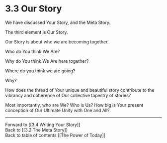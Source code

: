 # 3.3 Our Story

We have discussed Your Story, and the Meta Story. 

The third element is Our Story.  

Our Story is about who we are becoming together. 

Who do You think We Are?  

Why do You think We Are here together? 

Where do you think we are going? 

Why? 

How does the thread of Your unique and beautiful story contribute to the vibrancy and coherence of Our collective tapestry of stories? 

Most importantly, who are We? Who is Us? How big is Your present conception of Our Ultimate Unity with One and All? 

___

Forward to [[3.4 Writing Your Story]]  
Back to [[3.2 The Meta Story]]  
Back to table of contents [[The Power of Today]]  